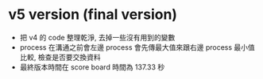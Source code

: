 # v5 version (final version)

- 把 v4 的 code 整理乾淨, 去掉一些沒有用到的變數
- process 在溝通之前會左邊 process 會先傳最大值來跟右邊 process 最小值比較, 檢查是否要交換資料
- 最終版本時間在 score board 時間為 137.33 秒

